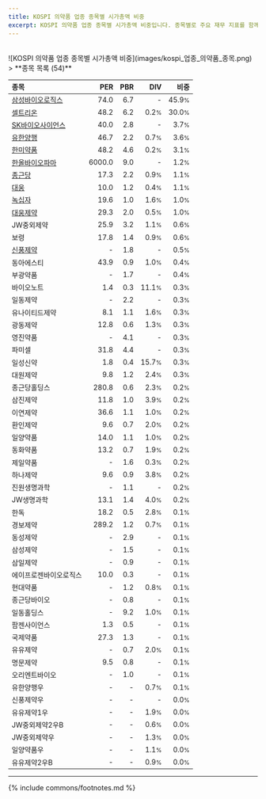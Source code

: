 ```yaml
---
title: KOSPI 의약품 업종 종목별 시가총액 비중
excerpt: KOSPI 의약품 업종 종목별 시가총액 비중입니다. 종목별로 주요 재무 지표를 함께 표시합니다.
---
```

<br>
![KOSPI 의약품 업종 종목별 시가총액 비중](images/kospi_업종_의약품_종목.png)
<br>
> **종목 목록 (54)**<a id="list"></a>

| **종목** | **PER** | **PBR** | **DIV** | **비중** |
| :------- | ------: | ------: | ------: | -------: |
| [삼성바이오로직스](/207940/) | 74.0 | 6.7 | - | 45.9<small>%</small> |
| [셀트리온](/068270/) | 48.2 | 6.2 | 0.2<small>%</small> | 30.0<small>%</small> |
| [SK바이오사이언스](/302440/) | 40.0 | 2.8 | - | 3.7<small>%</small> |
| [유한양행](/000100/) | 46.7 | 2.2 | 0.7<small>%</small> | 3.6<small>%</small> |
| [한미약품](/128940/) | 48.2 | 4.6 | 0.2<small>%</small> | 3.1<small>%</small> |
| [한올바이오파마](/009420/) | 6000.0 | 9.0 | - | 1.2<small>%</small> |
| [종근당](/185750/) | 17.3 | 2.2 | 0.9<small>%</small> | 1.1<small>%</small> |
| [대웅](/003090/) | 10.0 | 1.2 | 0.4<small>%</small> | 1.1<small>%</small> |
| [녹십자](/006280/) | 19.6 | 1.0 | 1.6<small>%</small> | 1.0<small>%</small> |
| [대웅제약](/069620/) | 29.3 | 2.0 | 0.5<small>%</small> | 1.0<small>%</small> |
| JW중외제약 | 25.9 | 3.2 | 1.1<small>%</small> | 0.6<small>%</small> |
| 보령 | 17.8 | 1.4 | 0.9<small>%</small> | 0.6<small>%</small> |
| [신풍제약](/019170/) | - | 1.8 | - | 0.5<small>%</small> |
| 동아에스티 | 43.9 | 0.9 | 1.0<small>%</small> | 0.4<small>%</small> |
| 부광약품 | - | 1.7 | - | 0.4<small>%</small> |
| 바이오노트 | 1.4 | 0.3 | 11.1<small>%</small> | 0.3<small>%</small> |
| 일동제약 | - | 2.2 | - | 0.3<small>%</small> |
| 유나이티드제약 | 8.1 | 1.1 | 1.6<small>%</small> | 0.3<small>%</small> |
| 광동제약 | 12.8 | 0.6 | 1.3<small>%</small> | 0.3<small>%</small> |
| 영진약품 | - | 4.1 | - | 0.3<small>%</small> |
| 파미셀 | 31.8 | 4.4 | - | 0.3<small>%</small> |
| 일성신약 | 1.8 | 0.4 | 15.7<small>%</small> | 0.3<small>%</small> |
| 대원제약 | 9.8 | 1.2 | 2.4<small>%</small> | 0.3<small>%</small> |
| 종근당홀딩스 | 280.8 | 0.6 | 2.3<small>%</small> | 0.2<small>%</small> |
| 삼진제약 | 11.8 | 1.0 | 3.9<small>%</small> | 0.2<small>%</small> |
| 이연제약 | 36.6 | 1.1 | 1.0<small>%</small> | 0.2<small>%</small> |
| 환인제약 | 9.6 | 0.7 | 2.0<small>%</small> | 0.2<small>%</small> |
| 일양약품 | 14.0 | 1.1 | 1.0<small>%</small> | 0.2<small>%</small> |
| 동화약품 | 13.2 | 0.7 | 1.9<small>%</small> | 0.2<small>%</small> |
| 제일약품 | - | 1.6 | 0.3<small>%</small> | 0.2<small>%</small> |
| 하나제약 | 9.6 | 0.9 | 3.8<small>%</small> | 0.2<small>%</small> |
| 진원생명과학 | - | 1.1 | - | 0.2<small>%</small> |
| JW생명과학 | 13.1 | 1.4 | 4.0<small>%</small> | 0.2<small>%</small> |
| 한독 | 18.2 | 0.5 | 2.8<small>%</small> | 0.1<small>%</small> |
| 경보제약 | 289.2 | 1.2 | 0.7<small>%</small> | 0.1<small>%</small> |
| 동성제약 | - | 2.9 | - | 0.1<small>%</small> |
| 삼성제약 | - | 1.5 | - | 0.1<small>%</small> |
| 삼일제약 | - | 0.9 | - | 0.1<small>%</small> |
| 에이프로젠바이오로직스 | 10.0 | 0.3 | - | 0.1<small>%</small> |
| 현대약품 | - | 1.2 | 0.8<small>%</small> | 0.1<small>%</small> |
| 종근당바이오 | - | 0.8 | - | 0.1<small>%</small> |
| 일동홀딩스 | - | 9.2 | 1.0<small>%</small> | 0.1<small>%</small> |
| 팜젠사이언스 | 1.3 | 0.5 | - | 0.1<small>%</small> |
| 국제약품 | 27.3 | 1.3 | - | 0.1<small>%</small> |
| 유유제약 | - | 0.7 | 2.0<small>%</small> | 0.1<small>%</small> |
| 명문제약 | 9.5 | 0.8 | - | 0.1<small>%</small> |
| 오리엔트바이오 | - | 1.0 | - | 0.1<small>%</small> |
| 유한양행우 | - | - | 0.7<small>%</small> | 0.1<small>%</small> |
| 신풍제약우 | - | - | - | 0.0<small>%</small> |
| 유유제약1우 | - | - | 1.9<small>%</small> | 0.0<small>%</small> |
| JW중외제약2우B | - | - | 0.6<small>%</small> | 0.0<small>%</small> |
| JW중외제약우 | - | - | 1.3<small>%</small> | 0.0<small>%</small> |
| 일양약품우 | - | - | 1.1<small>%</small> | 0.0<small>%</small> |
| 유유제약2우B | - | - | 0.9<small>%</small> | 0.0<small>%</small> |

---
{% include commons/footnotes.md %}